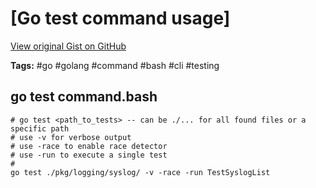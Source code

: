 # [Go test command usage] 

[View original Gist on GitHub](https://gist.github.com/Integralist/08ee3edb38514b4c68c05ae42fface89)

**Tags:** #go #golang #command #bash #cli #testing

## go test command.bash

```shell
# go test <path_to_tests> -- can be ./... for all found files or a specific path
# use -v for verbose output
# use -race to enable race detector
# use -run to execute a single test
#
go test ./pkg/logging/syslog/ -v -race -run TestSyslogList
```

